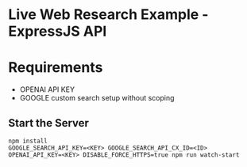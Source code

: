 # Live Web Research Example - ExpressJS API

# Requirements
- OPENAI API KEY
- GOOGLE custom search setup without scoping

## Start the Server
```
npm install
GOOGLE_SEARCH_API_KEY=<KEY> GOOGLE_SEARCH_API_CX_ID=<ID> OPENAI_API_KEY=<KEY> DISABLE_FORCE_HTTPS=true npm run watch-start
```
